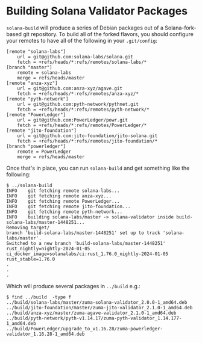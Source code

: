 # Building Solana Validator Packages

`solana-build` will produce a series of Debian packages out of a Solana-fork-based git repository.  To build all of the forked flavors, you should configure your remotes to have all of the following in your `.git/config`:

```
[remote "solana-labs"]
	url = git@github.com:solana-labs/solana.git
	fetch = +refs/heads/*:refs/remotes/solana-labs/*
[branch "master"]
	remote = solana-labs
	merge = refs/heads/master
[remote "anza-xyz"]
	url = git@github.com:anza-xyz/agave.git
	fetch = +refs/heads/*:refs/remotes/anza-xyz/*
[remote "pyth-network"]
	url = git@github.com:pyth-network/pythnet.git
	fetch = +refs/heads/*:refs/remotes/pyth-network/*
[remote "PowerLedger"]
	url = git@github.com:PowerLedger/powr.git
	fetch = +refs/heads/*:refs/remotes/PowerLedger/*
[remote "jito-foundation"]
	url = git@github.com:jito-foundation/jito-solana.git
	fetch = +refs/heads/*:refs/remotes/jito-foundation/*
[branch "powerledger"]
	remote = PowerLedger
	merge = refs/heads/master
```

Once that's in place, you can run `solana-build` and get something like the following:

```
$ ../solana-build
INFO	git fetching remote solana-labs...
INFO	git fetching remote anza-xyz...
INFO	git fetching remote PowerLedger...
INFO	git fetching remote jito-foundation...
INFO	git fetching remote pyth-network...
INFO	building solana-labs/master -> solana-validator inside build-solana-labs/master-1448251...
Removing target/
branch 'build-solana-labs/master-1448251' set up to track 'solana-labs/master'.
Switched to a new branch 'build-solana-labs/master-1448251'
rust_nightly=nightly-2024-01-05
ci_docker_image=solanalabs/ci:rust_1.76.0_nightly-2024-01-05
rust_stable=1.76.0
.
.
.
```

Which will produce several packages in `../build` e.g.:

```
$ find ../build  -type f
../build/solana-labs/master/zuma-solana-validator_2.0.0-1_amd64.deb
../build/jito-foundation/master/zuma-jito-validator_2.1.0-1_amd64.deb
../build/anza-xyz/master/zuma-agave-validator_2.1.0-1_amd64.deb
../build/pyth-network/pyth-v1.14.17/zuma-pyth-validator_1.14.177-1_amd64.deb
../build/PowerLedger/upgrade_to_v1.16.28/zuma-powerledger-validator_1.16.28-1_amd64.deb
```
